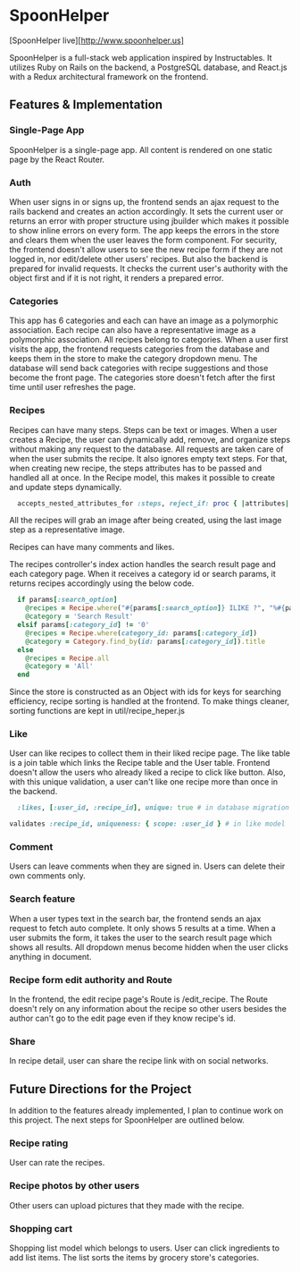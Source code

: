 # SpoonHelper

[SpoonHelper live][http://www.spoonhelper.us]

SpoonHelper is a full-stack web application inspired by Instructables. It utilizes Ruby on Rails on the backend, a PostgreSQL database, and React.js with a Redux architectural framework on the frontend.

## Features & Implementation

### Single-Page App

  SpoonHelper is a single-page app. All content is rendered on one static page by the React Router.

### Auth
  When user signs in or signs up, the frontend sends an ajax request to the rails backend and creates an action accordingly. It sets the current user or returns an error with proper structure using jbuilder which makes it possible to show inline errors on every form. The app keeps the errors in the store and clears them when the user leaves the form component. For security, the frontend doesn't allow users to see the new recipe form if they are not logged in, nor edit/delete other users' recipes. But also the backend is prepared for invalid requests. It checks the current user's authority with the object first and if it is not right, it renders a prepared error.

### Categories
  This app has 6 categories and each can have an image as a polymorphic association. Each recipe can also have a representative image as a polymorphic association. All recipes belong to categories.
  When a user first visits the app, the frontend requests categories from the database and keeps them in the store to make the category dropdown menu. The database will send back categories with recipe suggestions and those become the front page.
  The categories store doesn't fetch after the first time until user refreshes the page.

### Recipes
  Recipes can have many steps. Steps can be text or images. When a user creates a Recipe, the user can dynamically add, remove, and organize steps without making any request to the database. All requests are taken care of when the user submits the recipe. It also ignores empty text steps. For that, when creating new recipe, the steps attributes has to be passed and handled all at once.
  In the Recipe model, this makes it possible to create and update steps dynamically.
  ``` ruby  
    accepts_nested_attributes_for :steps, reject_if: proc { |attributes| attributes['body'].length == 1 }, allow_destroy: true
  ```
  All the recipes will grab an image after being created, using the last image step as a representative image.

  Recipes can have many comments and likes.

  The recipes controller's index action handles the search result page and each category page. When it receives a category id or search params, it returns recipes accordingly using the below code.

  ```ruby
    if params[:search_option]
      @recipes = Recipe.where("#{params[:search_option]} ILIKE ?", "%#{params[:search_value]}%")
      @category = 'Search Result'
    elsif params[:category_id] != '0'
      @recipes = Recipe.where(category_id: params[:category_id])
      @category = Category.find_by(id: params[:category_id]).title
    else
      @recipes = Recipe.all
      @category = 'All'
    end
  ```

  Since the store is constructed as an Object with ids for keys for searching efficiency, recipe sorting is handled at the frontend. To make things cleaner, sorting functions are kept in util/recipe_heper.js

### Like
  User can like recipes to collect them in their liked recipe page. The like table is a join table which links the Recipe table and the User table. Frontend doesn't allow the users who already liked a recipe to click like button.
  Also, with this unique validation, a user can't like one recipe more than once in the backend.
  ```ruby
    :likes, [:user_id, :recipe_id], unique: true # in database migration

validates :recipe_id, uniqueness: { scope: :user_id } # in like model
  ```
### Comment
  Users can leave comments when they are signed in. Users can delete their own comments only.

### Search feature
  When a user types text in the search bar, the frontend sends an ajax request to fetch auto complete. It only shows 5 results at a time. When a user submits the form, it takes the user to the search result page which shows all results.
  All dropdown menus become hidden when the user clicks anything in document.

### Recipe form edit authority and Route
  In the frontend, the edit recipe page's Route is /edit_recipe. The Route doesn't rely on any information about the recipe so other users besides the author can't go to the edit page even if they know recipe's id.

### Share
  In recipe detail, user can share the recipe link with on social networks.

## Future Directions for the Project

In addition to the features already implemented, I plan to continue work on this project. The next steps for SpoonHelper are outlined below.

### Recipe rating
  User can rate the recipes.

### Recipe photos by other users
  Other users can upload pictures that they made with the recipe.

### Shopping cart
  Shopping list model which belongs to users. User can click ingredients to add list items. The list sorts the items by grocery store's categories.
